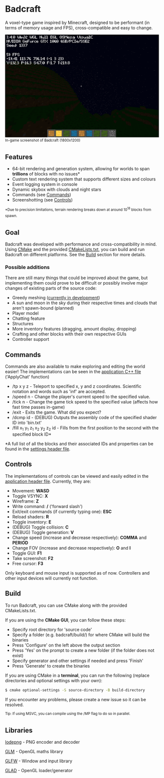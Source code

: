 # Badcraft
A voxel-type game inspired by Minecraft, designed to be performant (in terms of memory usage and FPS), cross-compatible and easy to change.

<img src="markdown_res/main.png"/>
<sup>In-game screenshot of Badcraft (1800x1200)</sup>

## Features
- 64-bit rendering and generation system, allowing for worlds to span **trillions** of blocks with no issues*
- Custom text rendering system that supports different sizes and colours
- Event logging system in console
- Dynamic skybox with clouds and night stars
- Commands (see [Commands](https://github.com/mahdialmusaad/badcraft/tree/main?tab=readme-ov-file#commands))
- Screenshotting (see [Controls](https://github.com/mahdialmusaad/badcraft/tree/main?tab=readme-ov-file#controls))

<sup>\*Due to precision limitations, terrain rendering breaks down at around 10<sup>18</sup> blocks from spawn.</sup>
## Goal
Badcraft was developed with performance and cross-compatibility in mind.
Using [CMake](https://cmake.org/) and the provided [CMakeLists.txt](https://github.com/mahdialmusaad/badcraft/blob/main/CMakeLists.txt), you can build and run Badcraft on different platforms. See the [Build](ttps://github.com/mahdialmusaad/badcraft/tree/main?tab=readme-ov-file#build) section for more details.
### Possible additions
There are still many things that could be improved about the game, but implementing them could prove to be difficult or possibly involve major changes of existing parts of the source code:
- Greedy meshing ([currently in development](https://github.com/mahdialmusaad/badcraft/blob/main/src/World/Chunk.cpp))
- A sun and moon in the sky during their respective times and clouds that aren't spawn-bound (planned)
- Player model
- Chatting feature
- Structures
- More inventory features (dragging, amount display, dropping)
- Crafting and other blocks with their own respective GUIs
- Controller support
## Commands
Commands are also available to make exploring and editing the world easier! The implementations can be seen in the [application C++ file](https://github.com/mahdialmusaad/badcraft/blob/main/src/Utility/Application.cpp) ('ApplyChat' function)
- /tp x y z - Teleport to specified x, y and z coordinates. Scientific notation and words such as 'inf' are accepted.
- /speed n - Change the player's current speed to the specified value.
- /tick n - Change the game tick speed to the specified value (affects how fast time passes in-game)
- /exit - Exits the game. What did you expect?
- /dcmp id - (DEBUG) Outputs the assembly code of the specified shader ID into 'bin.txt'
- /fill x<sub>1</sub> y<sub>1</sub> z<sub>1</sub>  x<sub>2</sub> y<sub>2</sub> z<sub>2</sub> id - Fills from the first position to the second with the specified block ID*

\*A full list of all the blocks and their associated IDs and properties can be found in the [settings header file](https://github.com/mahdialmusaad/badcraft/blob/main/src/World/Generation/Settings.hpp).
## Controls
The implementations of controls can be viewed and easily edited in the [application header file](https://github.com/mahdialmusaad/badcraft/blob/main/src/Utility/Application.hpp). Currently, they are:
- Movement: **WASD**
- Toggle VSYNC: **X**
- Wireframe: **Z**
- Write command: **/** ('forward slash')
- Exit/exit commands (if currently typing one): **ESC**
- Reload shaders: **R**
- Toggle inventory: **E**
- (DEBUG) Toggle collision: **C**
- (DEBUG) Toggle generation: **V**
- Change speed (increase and decrease respectively): **COMMA** and **PERIOD**
- Change FOV (increase and decrease respectively): **O** and **I**
- Toggle GUI: **F1**
- Take screenshot: **F2**
- Free cursor: **F3**

Only keyboard and mouse input is supported as of now. Controllers and other input devices will currently not function.
## Build
To run Badcraft, you can use CMake along with the provided CMakeLists.txt.

If you are using the **CMake GUI**, you can follow these steps:
- Specify root directory for 'source code'
- Specify a folder (e.g. badcraft/build/) for where CMake will build the binaries
- Press 'Configure' on the left above the output section
- Press 'Yes' on the prompt to create a new folder (if the folder does not exist)
- Specify generator and other settings if needed and press 'Finish'
- Press 'Generate' to create the binaries

If you are using CMake in a **terminal**, you can run the following (replace directories and optional settings with your own):

```bash
$ cmake optional-settings -S source-directory -B build-directory
```

If you encounter any problems, please create a new issue so it can be resolved.

<sup>Tip: If using MSVC, you can compile using the /MP flag to do so in parallel.</sup>
## Libraries
[lodepng](https://github.com/lvandeve/lodepng) - PNG encoder and decoder

[GLM](https://github.com/icaven/glm) - OpenGL maths library

[GLFW](https://github.com/glfw/glfw) - Window and input library

[GLAD](https://github.com/Dav1dde/glad) - OpenGL loader/generator